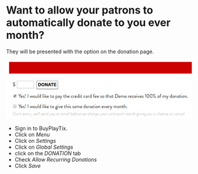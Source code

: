 # Want to allow your patrons to automatically donate to you ever month?

They will be presented with the option on the donation page.

![Donation Page](donate.png)

* Sign in to BuyPlayTix.
* Click on *Menu*
* Click on *Settings*
* Click on *Global Settings*
* click on the *DONATION* tab
* Check *Allow Recurring Donations*
* Click *Save*

